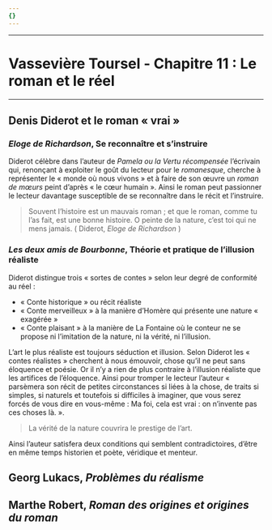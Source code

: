 ```yaml
---
{}
---
```

***
# Vassevière Toursel - Chapitre 11 : Le roman et le réel
***
## Denis Diderot et le roman « vrai »

### *Eloge de Richardson*, Se reconnaître et s’instruire

Diderot célèbre dans l’auteur de *Pamela ou la Vertu récompensée* l’écrivain qui, renonçant à exploiter le goût du lecteur pour le *romanesque*, cherche à représenter le « monde où nous vivons » et à faire de son œuvre un *roman de mœurs* peint d’après « le cœur humain ». Ainsi le roman peut passionner le lecteur davantage susceptible de se reconnaître dans le récit et l’instruire.

> Souvent l’histoire est un mauvais roman ; et que le roman, comme tu l’as fait, est une bonne histoire. O peinte de la nature, c’est toi qui ne mens jamais. ( Diderot, *Eloge de Richardson* )

### *Les deux amis de Bourbonne*, Théorie et pratique de l’illusion réaliste 

Diderot distingue trois « sortes de contes » selon leur degré de conformité au réel : 
- « Conte historique » ou récit réaliste
- « Conte merveilleux » à la manière d’Homère qui présente une nature « exagérée »
- « Conte plaisant » à la manière de La Fontaine où le conteur ne se propose ni l’imitation de la nature, ni la vérité, ni l’illusion.

L’art le plus réaliste est toujours séduction et illusion. Selon Diderot les « contes réalistes » cherchent à nous émouvoir, chose qu’il ne peut sans éloquence et poésie. Or il n’y a rien de plus contraire à l’illusion réaliste que les artifices de l’éloquence. Ainsi pour tromper le lecteur l’auteur « parsèmera son récit de petites circonstances si liées à la chose, de traits si simples, si naturels et toutefois si difficiles à imaginer, que vous serez forcés de vous dire en vous-même : Ma foi, cela est vrai : on n’invente pas ces choses là. ». 

> La vérité de la nature couvrira le prestige de l’art. 

Ainsi l’auteur satisfera deux conditions qui semblent contradictoires, d’être en même temps historien et poète, véridique et menteur.

## Georg Lukacs, *Problèmes du réalisme*

## Marthe Robert, *Roman des origines et origines du roman*

